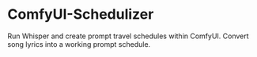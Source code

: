 # ComfyUI-Schedulizer
Run Whisper and create prompt travel schedules within ComfyUI. Convert song lyrics into a working prompt schedule.
